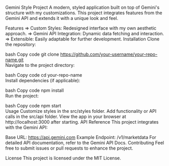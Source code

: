 Gemini Style Project 
A modern, styled application built on top of Gemini's structure with my customizations. This project integrates features from the Gemini API and extends it with a unique look and feel.

Features
=> Custom Styles: Redesigned interface with my own aesthetic approach.
=> Gemini API Integration: Dynamic data fetching and interaction.
=> Extensible: Easily adaptable for further development.
Installation
Clone the repository:

bash
Copy code
git clone https://github.com/your-username/your-repo-name.git  
Navigate to the project directory:

bash
Copy code
cd your-repo-name  
Install dependencies (if applicable):

bash
Copy code
npm install  
Run the project:

bash
Copy code
npm start  
Usage
Customize styles in the src/styles folder.
Add functionality or API calls in the src/api folder.
View the app in your browser at http://localhost:3000 after starting.
API Reference
This project integrates with the Gemini API:

Base URL: https://api.gemini.com
Example Endpoint: /v1/marketdata
For detailed API documentation, refer to the Gemini API Docs.
Contributing
Feel free to submit issues or pull requests to enhance the project.

License
This project is licensed under the MIT License.

